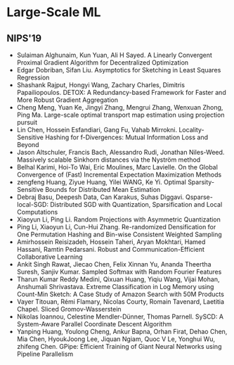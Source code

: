 # Large-Scale ML

## NIPS'19
- Sulaiman Alghunaim, Kun Yuan, Ali H Sayed. A Linearly Convergent Proximal Gradient Algorithm for Decentralized Optimization
- Edgar Dobriban, Sifan Liu. Asymptotics for Sketching in Least Squares Regression
- Shashank Rajput, Hongyi Wang, Zachary Charles, Dimitris Papailiopoulos. DETOX: A Redundancy-based Framework for Faster and More Robust Gradient Aggregation
- Cheng Meng, Yuan Ke, Jingyi Zhang, Mengrui Zhang, Wenxuan Zhong, Ping Ma. Large-scale optimal transport map estimation using projection pursuit
- Lin Chen, Hossein Esfandiari, Gang Fu, Vahab Mirrokni. Locality-Sensitive Hashing for f-Divergences: Mutual Information Loss and Beyond
- Jason Altschuler, Francis Bach, Alessandro Rudi, Jonathan Niles-Weed. Massively scalable Sinkhorn distances via the Nyström method
- Belhal Karimi, Hoi-To Wai, Eric Moulines, Marc Lavielle. On the Global Convergence of (Fast) Incremental Expectation Maximization Methods
- zengfeng Huang, Ziyue Huang, Yilei WANG, Ke Yi. Optimal Sparsity-Sensitive Bounds for Distributed Mean Estimation
- Debraj Basu, Deepesh Data, Can Karakus, Suhas Diggavi. Qsparse-local-SGD: Distributed SGD with Quantization, Sparsification and Local Computations
- Xiaoyun Li, Ping Li. Random Projections with Asymmetric Quantization
- Ping Li, Xiaoyun Li, Cun-Hui Zhang. Re-randomized Densification for One Permutation Hashing and Bin-wise Consistent Weighted Sampling
- Amirhossein Reisizadeh, Hossein Taheri, Aryan Mokhtari, Hamed Hassani, Ramtin Pedarsani. Robust and Communication-Efficient Collaborative Learning
- Ankit Singh Rawat, Jiecao Chen, Felix Xinnan Yu, Ananda Theertha Suresh, Sanjiv Kumar. Sampled Softmax with Random Fourier Features
- Tharun Kumar Reddy Medini, Qixuan Huang, Yiqiu Wang, Vijai Mohan, Anshumali Shrivastava. Extreme Classification in Log Memory using Count-Min Sketch: A Case Study of Amazon Search with 50M Products
- Vayer Titouan, Rémi Flamary, Nicolas Courty, Romain Tavenard, Laetitia Chapel. Sliced Gromov-Wasserstein
- Nikolas Ioannou, Celestine Mendler-Dünner, Thomas Parnell. SySCD: A System-Aware Parallel Coordinate Descent Algorithm
- Yanping Huang, Youlong Cheng, Ankur Bapna, Orhan Firat, Dehao Chen, Mia Chen, HyoukJoong Lee, Jiquan Ngiam, Quoc V Le, Yonghui Wu, zhifeng Chen. GPipe: Efficient Training of Giant Neural Networks using Pipeline Parallelism
